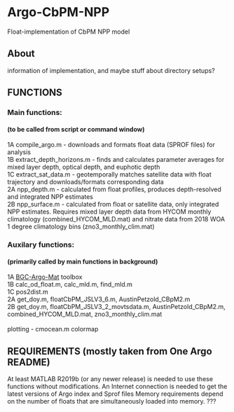 # Argo-CbPM-NPP
Float-implementation of CbPM NPP model

## About 
information of implementation, and maybe stuff about directory setups?

## FUNCTIONS
### Main functions:
#### (to be called from script or command window)
1A  compile_argo.m - downloads and formats float data (SPROF files) for analysis<br/>
1B  extract_depth_horizons.m - finds and calculates parameter averages for mixed layer depth, optical depth, and euphotic depth<br/>
1C  extract_sat_data.m - geotemporally matches satellite data with float trajectory and downloads/formats corresponding data<br/>
2A  npp_depth.m - calculated from float profiles, produces depth-resolved and integrated NPP estimates<br/>
2B  npp_surface.m - calculated from float or satellite data, only integrated NPP estimates. Requires mixed layer depth data from HYCOM monthly climatology (combined_HYCOM_MLD.mat) and nitrate data from 2018 WOA 1 degree climatology bins (zno3_monthly_clim.mat)

### Auxilary functions:
#### (primarily called by main functions in background)
1A  [BGC-Argo-Mat](https://github.com/NOAA-PMEL/BGC_Argo_Mat_Toolbox) toolbox<br/>
1B  calc_od_float.m, calc_mld.m, find_mld.m<br/>
1C  pos2dist.m<br/>
2A  get_doy.m, floatCbPM_JSLV3_6.m, AustinPetzold_CBpM2.m<br/>
2B  get_doy.m, floatCbPM_JSLV3_2_movtsdata.m, AustinPetzold_CBpM2.m, combined_HYCOM_MLD.mat, zno3_monthly_clim.mat<br/>
<br/>
plotting - cmocean.m colormap<br/>

## REQUIREMENTS (mostly taken from One Argo README)
At least MATLAB R2019b (or any newer release) is needed to use these functions without modifications.
An Internet connection is needed to get the latest versions of Argo index and Sprof files
Memory requirements depend on the number of floats that are simultaneously loaded into memory. ???
